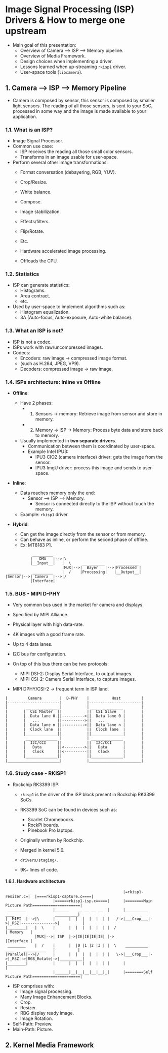 # Image Signal Processing (ISP) Drivers & How to merge one upstream

- Main goal of this presentation:
  - Overview of Camera --> ISP --> Memory pipeline.
  - Overview of Media Framework.
  - Design choices when implementing a driver.
  - Lessons learned when up-streaming `rkisp1` driver.
  - User-space tools (`libcamera`).

## 1. Camera --> ISP --> Memory Pipeline

- Camera is composed by sensor, this sensor is composed by smaller light sensors. The reading of all those sensors, is sent to your SoC, processed in some way and the image is made available to your application.

### 1.1. What is an ISP?

- Image Signal Processor.
- Common use case:
  - ISP receives the reading all those small color sensors.
  - Transforms in an image usable for user-space.
- Perform several other image transformations:
  - Format conversation (debayering, RGB, YUV).
  - Crop/Resize.
  - White balance.
  - Compose.
  - Image stabilization.
  - Effects/filters.
  - Flip/Rotate.
  - Etc.

  - Hardware accelerated image processing.
  - Offloads the CPU.

### 1.2. Statistics

- ISP can generate statistics:
  - Histograms.
  - Area contract.
  - etc.
- Used by user-space to implement algorithms such as:
  - Histogram equalization.
  - 3A (Auto-focus, Auto-exposure, Auto-white balance).

### 1.3. What an ISP is not?

- ISP is not a codec.
- ISPs work with raw/uncompressed images.
- Codecs:
  - Encoders: raw image -> compressed image format.
  - (such as H.264, JPEG, VP9).
  - Decoders: compressed image -> raw image.

### 1.4. ISPs architecture: Inline vs Offline

- **Offline**:
  - Have 2 phases:
    - 1. Sensors -> memory: Retrieve image from sensor and store in memory.
    - 2. Memory -> ISP -> Memory: Process byte data and store back to memory.
  - Usually implemented in **two separate drivers**.
    - Communication between them is coordinated by user-space.
    - Example Intel IPU3:
      - IPU3 CIO2 (camera interface) driver: gets the image from the sensor.
      - IPU3 ImgU driver: process this image and sends to user-space.
- **Inline**:
  - Data reaches memory only the end:
    - Sensor --> ISP --> Memory.
      - Sensor is connected directly to the ISP without touch the memory.
  - Example: `rkisp1` driver.

- **Hybrid**:
  - Can get the image directly from the sensor or from memory.
  - Can behave as inline, or perform the second phase of offline.
  - Ex: MT8183 P1.

```text
            _________
           |   DMA   |-->|\
           |__Input__|   |  \     __________     __________
                         |MUX|-->|  Bayer   |-->|Processed |
 ______     _________    |  /    |Processing|   |__Output__|
|Sensor|-->| Camera  |-->|/
           |Interface|
```

### 1.5. BUS - MIPI D-PHY

- Very common bus used in the market for camera and displays.
- Specified by MIPI Alliance.
- Physical layer with high data-rate.
- 4K images with a good frame rate.

- Up to 4 data lanes.
- I2C bus for configuration.
- On top of this bus there can be two protocols:
  - MIPI DSI-2: Display Serial Interface, to output images.
  - MIPI CSI-2: Camera Serial Interface, to capture images.
- MIPI DPHY/CSI-2 -> frequent term in ISP land.

```text
|         Camera        |  D-PHY    |          Host         |
|-----------------------|           |-----------------------|
|        ______________ |           | ______________        |
|       |  CSI Master  ||           ||  CSI Slave   |       |
|       |  Data lane 0 ||---------->||  Data lane 0 |       |
|       |   ...        ||---------->||   ...        |       |
|       |  Data lane n ||---------->||  Data lane n |       |
|       |  Clock lane  ||           ||  Clock lane  |       |
|       |______________||           ||______________|       |
|        ______________ |           | ______________        |
|       |  I2C/CCI     ||           ||  I2C/CCI     |       |
|       |   Data       ||<--------->||   Data       |       |
|       |   Clock      ||<----------||   Clock      |       |
|       |______________||           ||______________|       |
|_______________________|           |_______________________|
```

### 1.6. Study case - RKISP1

- Rockchip RK3399 ISP:
  - `rkisp1` is the driver of the ISP block present in Rockchip RK3399 SoCs.
  - RK3399 SoC can be found in devices such as:
    - Scarlet Chromebooks.
    - RockPi boards.
    - Pinebook Pro laptops.

  - Originally written by Rockchip.
  - Merged in kernel 5.6.
  - `drivers/staging/`.
  - 9K+ lines of code.

#### 1.6.1. Hardware architecture

```text
                                                    |=rkisp1-resizer.c=|  |====rkisp1-capture.c====|
                     |======rkisp1-isp.c=====|      |========Main Picture Path=====================|
 ________            |______    __ __ __ __  |      |__________    ____                  __________|
|  MIPI  |-->|\      |      |  |  |  |  |  | |   /->|___Crop___|->|_RSZ|--------------->|          |
|________|   |  \    |      |  |  |  |  |  | |  /                                       | Memory   |
             |MUX|-->| ISP  |->|IE|IE|IE|IE| |->                                        |Interface |
 ________    |  /    |      |  |0 |1 |2 |3 | |  \    __________    ____    __________   |          |
|Parallel|-->|/      |      |  |  |  |  |  | |   \->|___Crop___|->|_RSZ|->|RGB_Rotate|->|__________|
|________|           |      |  |  |  |  |  | |      |                                              |
                     |______|__|__|__|__|__|_|      |========Self Picture Path=====================|
```

- ISP comprises with:
  - Image signal processing.
  - Many Image Enhancement Blocks.
  - Crop.
  - Resizer.
  - RBG display ready image.
  - Image Rotation.
- Self-Path: Preview.
- Main-Path: Picture.

## 2. Kernel Media Framework
